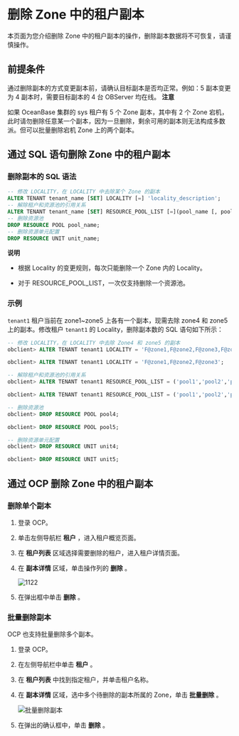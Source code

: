 删除 Zone 中的租户副本 
===================================

本页面为您介绍删除 Zone 中的租户副本的操作，删除副本数据将不可恢复，请谨慎操作。

前提条件 
-------------------------

通过删除副本的方式变更副本前，请确认目标副本是否均正常。例如：5 副本变更为 4 副本时，需要目标副本的 4 台 OBServer 均在线。
**注意**



如果 OceanBase 集群的 sys 租户有 5 个 Zone 副本，其中有 2 个 Zone 宕机，此时请勿删除任意某一个副本，因为一旦删除，剩余可用的副本则无法构成多数派。但可以批量删除宕机 Zone 上的两个副本。

通过 SQL 语句删除 Zone 中的租户副本 
--------------------------------------------

### 删除副本的 SQL 语法 

```sql
-- 修改 LOCALITY，在 LOCALITY 中去除某个 Zone 的副本
ALTER TENANT tenant_name [SET] LOCALITY [=] 'locality_description';
-- 解除租户和资源池的引用关系
ALTER TENANT tenant_name [SET] RESOURCE_POOL_LIST [=](pool_name [, pool_name...]) ;
-- 删除资源池
DROP RESOURCE POOL pool_name; 
-- 删除资源单元配置
DROP RESOURCE UNIT unit_name;
```


**说明**



* 根据 Locality 的变更规则，每次只能删除一个 Zone 内的 Locality。

  

* 对于 RESOURCE_POOL_LIST，一次仅支持删除一个资源池。

  




### 示例 

`tenant1` 租户当前在 zone1\~zone5 上各有一个副本，现需去除 zone4 和 zone5 上的副本。修改租户 `tenant1` 的 Locality，删除副本数的 SQL 语句如下所示：

```sql
-- 修改 LOCALITY，在 LOCALITY 中去除 Zone4 和 zone5 的副本
obclient> ALTER TENANT tenant1 LOCALITY = 'F@zone1,F@zone2,F@zone3,F@zone4';

obclient> ALTER TENANT tenant1 LOCALITY = 'F@zone1,F@zone2,F@zone3';

-- 解除租户和资源池的引用关系
obclient> ALTER TENANT tenant1 RESOURCE_POOL_LIST = ('pool1','pool2','pool3','pool4');

obclient> ALTER TENANT tenant1 RESOURCE_POOL_LIST = ('pool1','pool2','pool3');

-- 删除资源池
obclient> DROP RESOURCE POOL pool4; 

obclient> DROP RESOURCE POOL pool5;

-- 删除资源单元配置
obclient> DROP RESOURCE UNIT unit4;

obclient> DROP RESOURCE UNIT unit5;
```



通过 OCP 删除 Zone 中的租户副本 
------------------------------------------

### 删除单个副本 

1. 登录 OCP。

   

2. 单击左侧导航栏 **租户** ，进入租户概览页面。

   

3. 在 **租户列表** 区域选择需要删除的租户，进入租户详情页面。

   

4. 在 **副本详情** 区域，单击操作列的 **删除** 。

   ![1122](https://help-static-aliyun-doc.aliyuncs.com/assets/img/zh-CN/4095987361/p355785.png)
   

5. 在弹出框中单击 **删除** 。

   




### 批量删除副本 

OCP 也支持批量删除多个副本。

1. 登录 OCP。

   

2. 在左侧导航栏中单击 **租户** 。

   

3. 在 **租户列表** 中找到指定租户，并单击租户名称。

   

4. 在 **副本详情** 区域，选中多个待删除的副本所属的 Zone，单击 **批量删除** 。

   ![批量删除副本](https://help-static-aliyun-doc.aliyuncs.com/assets/img/zh-CN/8874908461/p167485.png)
   

5. 在弹出的确认框中，单击 **删除** 。

   



